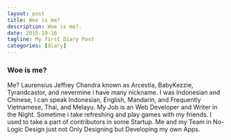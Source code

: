 ```yaml
---
layout: post
title: Woe is me?
description: Woe is me?.
date: 2015-10-16
tagline: My first Diary Post
categories: [diary]
---
```

### Woe is me?

Me? Laurensius Jeffrey Chandra known as Arcestia, BabyKezzie, Tyrandcastor, and nevermine i have many nickname.
I was Indonesian and Chinese, I can speak Indonesian, English, Mandarin, and Frequently Vietnamese, Thai, and Melayu.
My Job is an Web Developer and Writer in the Night. Sometime i take refreshing and play games with my friends.
I used to take a part of contributors in some Startup.
Me and my Team in No-Logic Design just not Only Designing but Developing my own Apps.
